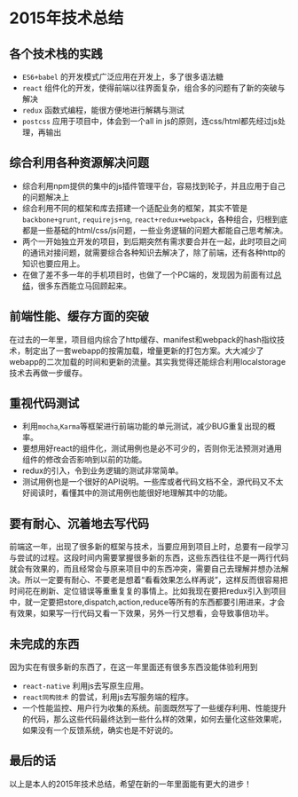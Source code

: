 # 2015年技术总结
## 各个技术栈的实践
* `ES6+babel` 的开发模式广泛应用在开发上，多了很多语法糖
* `react` 组件化的开发，使得前端以往界面复杂，组合多的问题有了新的突破与解决
* `redux` 函数式编程，能很方便地进行解耦与测试
* `postcss` 应用于项目中，体会到一个all in  js的原则，连css/html都先经过js处理，再输出

## 综合利用各种资源解决问题
* 综合利用npm提供的集中的js插件管理平台，容易找到轮子，并且应用于自己的问题解决上
* 综合利用不同的框架和库去搭建一个适配业务的框架，其实不管是`backbone+grunt`, `requirejs+ng`,  `react+redux+webpack`，各种组合，归根到底都是一些基础的html/css/js问题，一些业务逻辑的问题大都能自己思考解决。
* 两个一开始独立开发的项目，到后期突然有需求要合并在一起，此时项目之间的通讯对接问题，就需要综合各种知识去解决了，除了前端，还有各种http的知识也要应用上。
* 在做了差不多一年的手机项目时，也做了一个PC端的，发现因为前面有过[总结](http://www.cnblogs.com/p2227/)，很多东西能立马回顾起来。

## 前端性能、缓存方面的突破
在过去的一年里，项目组内综合了http缓存、manifest和webpack的hash指纹技术，制定出了一套webapp的按需加载，增量更新的打包方案。大大减少了webapp的二次加载的时间和更新的流量。其实我觉得还能综合利用localstorage技术去再做一步缓存。

## 重视代码测试
* 利用`mocha`,`Karma`等框架进行前端功能的单元测试，减少BUG重复出现的概率。
* 要想用好react的组件化，测试用例也是必不可少的，否则你无法预测对通用组件的修改会否影响到以前的功能。
* redux的引入，令到业务逻辑的测试非常简单。
* 测试用例也是一个很好的API说明。一些库或者代码文档不全，源代码又不太好阅读时，看懂其中的测试用例也能很好地理解其中的功能。

## 要有耐心、沉着地去写代码
前端这一年，出现了很多新的框架与技术，当要应用到项目上时，总要有一段学习与尝试的过程。这段时间内需要掌握很多新的东西，这些东西往往不是一两行代码就会有效果的，而且经常会与原来项目中的东西冲突，需要自己去理解并想办法解决。所以一定要有耐心、不要老是想着“看看效果怎么样再说”，这样反而很容易把时间花在刷新、定位错误等重重复复的事情上。比如我现在要把redux引入到项目中，就一定要把store,dispatch,action,reduce等所有的东西都要引用进来，才会有效果，如果写一行代码又看一下效果，另外一行又想看，会导致事倍功半。

## 未完成的东西
因为实在有很多新的东西了，在这一年里面还有很多东西没能体验利用到
* `react-native` 利用js去写原生应用。
* `react同构技术` 的尝试，利用js去写服务端的程序。
* 一个性能监控、用户行为收集的系统。前面既然写了一些缓存利用、性能提升的代码，那么这些代码最终达到一些什么样的效果，如何去量化这些效果呢，如果没有一个反馈系统，确实也是不好说的。

## 最后的话
以上是本人的2015年技术总结，希望在新的一年里面能有更大的进步！